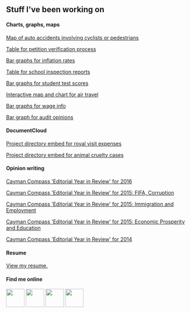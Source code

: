## Stuff I've been working on

#### Charts, graphs, maps
[Map of auto accidents involving cyclists or pedestrians](https://www.caymancompass.com/2019/09/11/44-cyclists-injured-on-cayman-roads-in-one-year/)

[Table for petition verification process](https://www.caymancompass.com/2019/09/10/signature-verification-reaches-99/)

[Bar graphs for inflation rates](https://www.caymancompass.com/2019/09/08/rents-rise-nearly-20-within-a-year/)

[Table for school inspection reports](https://www.caymancompass.com/2019/09/03/standards-report-challenges-remain-for-cayman-schools/)

[Bar graphs for student test scores](https://www.caymancompass.com/2019/08/28/student-test-scores-show-more-work-needs-to-be-done/)

[Interactive map and chart for air travel](https://www.caymancompass.com/2019/07/10/new-gateways-drive-tourism-growth/)

[Bar graphs for wage info](https://www.caymancompass.com/2019/06/24/wage-survey-shows-caymanians-earn-more-than-expat-workers/)

[Bar graph for audit opinions](https://www.caymancompass.com/2019/06/13/winspear-gives-clean-audits-to-35-agencies/)

#### DocumentCloud
[Project directory embed for royal visit expenses](https://www.caymancompass.com/2019/08/22/royal-visit-cost-cayman-more-than-300000/)

[Project directory embed for animal cruelty cases](https://www.caymancompass.com/2019/08/15/69-animal-cruelty-or-neglect-cases-reported-in-2018/)

#### Opinion writing
[Cayman Compass 'Editorial Year in Review' for 2016](https://www.caymancompass.com/2016/12/28/editorial-year-in-review/)

[Cayman Compass 'Editorial Year in Review' for 2015: FIFA, Corruption](https://www.caymancompass.com/2015/12/31/editorial-year-in-review-fifa-corruption/)

[Cayman Compass 'Editorial Year in Review' for 2015: Immigration and Employment](https://www.caymancompass.com/2015/12/29/editorial-year-in-review-immigration-and-employment/)

[Cayman Compass 'Editorial Year in Review' for 2015: Economic Prosperity and Education](https://www.caymancompass.com/2015/12/30/editorial-year-in-review-economic-prosperity-education/)

[Cayman Compass 'Editorial Year in Review' for 2014](https://www.caymancompass.com/2014/12/30/echoes-of-2014-a-year-of-strong-editorial-opinions-in-the-compass/)

#### Resume
[View my resume.](https://docs.google.com/document/d/14jUzFTlDw4pm8-TrX5sL3CYXJlxY9RtcdK1lit8-iQY/edit?usp=sharing)


#### Find me online

[<img src="https://patrickbrendel.github.io/resources/compass-logo.jpg" width="50" target="_blank">](https://www.caymancompass.com/newsroom-staff/patrick-brendel/) [<img src="https://patrickbrendel.github.io/resources/github-icon.svg" width="50" target="_blank">](https://www.github.com/patrickbrendel) [<img src="https://patrickbrendel.github.io/resources/linkedin.svg" width="50" target="_blank">](https://www.linkedin.com/in/patrick-brendel-06b8713b) [<img src="https://patrickbrendel.github.io/resources/twitter.svg" width="50" target="_blank">](https://www.twitter.com/pbrendel)

<!---
Disclosure: Github, LinkedIn and Twitter logos downloaded from www.svgporn.com 
-->

